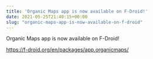```yaml
---
title: 'Organic Maps app is now available on F-Droid!'
date: 2021-05-25T21:40:15+00:00
slug: "organic-maps-app-is-now-available-on-f-droid"
---
```


Organic Maps app is now available on F-Droid!

<https://f-droid.org/en/packages/app.organicmaps/>
